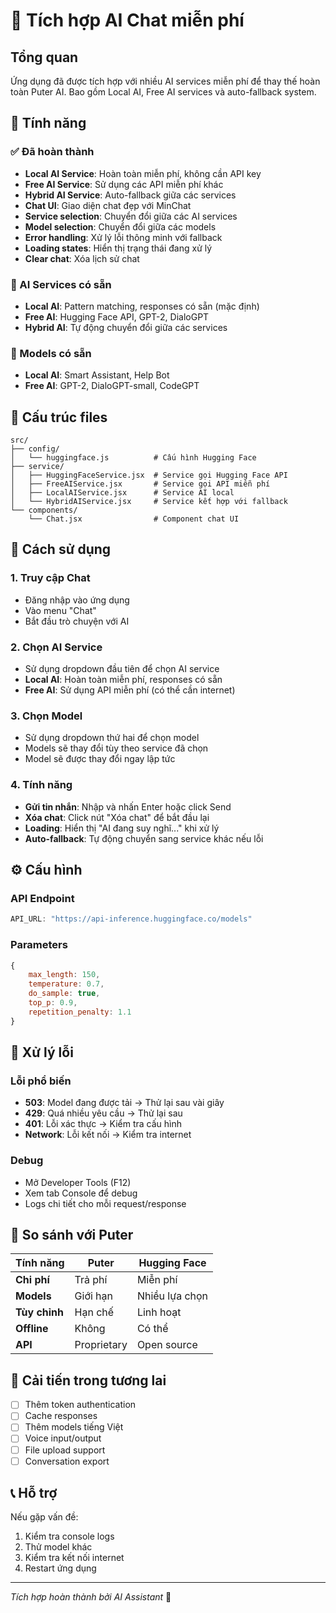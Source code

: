 # 🤖 Tích hợp AI Chat miễn phí

## Tổng quan
Ứng dụng đã được tích hợp với nhiều AI services miễn phí để thay thế hoàn toàn Puter AI. Bao gồm Local AI, Free AI services và auto-fallback system.

## 🚀 Tính năng

### ✅ Đã hoàn thành
- **Local AI Service**: Hoàn toàn miễn phí, không cần API key
- **Free AI Service**: Sử dụng các API miễn phí khác
- **Hybrid AI Service**: Auto-fallback giữa các services
- **Chat UI**: Giao diện chat đẹp với MinChat
- **Service selection**: Chuyển đổi giữa các AI services
- **Model selection**: Chuyển đổi giữa các models
- **Error handling**: Xử lý lỗi thông minh với fallback
- **Loading states**: Hiển thị trạng thái đang xử lý
- **Clear chat**: Xóa lịch sử chat

### 🎯 AI Services có sẵn
- **Local AI**: Pattern matching, responses có sẵn (mặc định)
- **Free AI**: Hugging Face API, GPT-2, DialoGPT
- **Hybrid AI**: Tự động chuyển đổi giữa các services

### 🎯 Models có sẵn
- **Local AI**: Smart Assistant, Help Bot
- **Free AI**: GPT-2, DialoGPT-small, CodeGPT

## 📁 Cấu trúc files

```
src/
├── config/
│   └── huggingface.js          # Cấu hình Hugging Face
├── service/
│   ├── HuggingFaceService.jsx  # Service gọi Hugging Face API
│   ├── FreeAIService.jsx       # Service gọi API miễn phí
│   ├── LocalAIService.jsx      # Service AI local
│   └── HybridAIService.jsx     # Service kết hợp với fallback
└── components/
    └── Chat.jsx                # Component chat UI
```

## 🔧 Cách sử dụng

### 1. Truy cập Chat
- Đăng nhập vào ứng dụng
- Vào menu "Chat" 
- Bắt đầu trò chuyện với AI

### 2. Chọn AI Service
- Sử dụng dropdown đầu tiên để chọn AI service
- **Local AI**: Hoàn toàn miễn phí, responses có sẵn
- **Free AI**: Sử dụng API miễn phí (có thể cần internet)

### 3. Chọn Model
- Sử dụng dropdown thứ hai để chọn model
- Models sẽ thay đổi tùy theo service đã chọn
- Model sẽ được thay đổi ngay lập tức

### 4. Tính năng
- **Gửi tin nhắn**: Nhập và nhấn Enter hoặc click Send
- **Xóa chat**: Click nút "Xóa chat" để bắt đầu lại
- **Loading**: Hiển thị "AI đang suy nghĩ..." khi xử lý
- **Auto-fallback**: Tự động chuyển sang service khác nếu lỗi

## ⚙️ Cấu hình

### API Endpoint
```javascript
API_URL: "https://api-inference.huggingface.co/models"
```

### Parameters
```javascript
{
    max_length: 150,
    temperature: 0.7,
    do_sample: true,
    top_p: 0.9,
    repetition_penalty: 1.1
}
```

## 🐛 Xử lý lỗi

### Lỗi phổ biến
- **503**: Model đang được tải → Thử lại sau vài giây
- **429**: Quá nhiều yêu cầu → Thử lại sau
- **401**: Lỗi xác thực → Kiểm tra cấu hình
- **Network**: Lỗi kết nối → Kiểm tra internet

### Debug
- Mở Developer Tools (F12)
- Xem tab Console để debug
- Logs chi tiết cho mỗi request/response

## 🔄 So sánh với Puter

| Tính năng | Puter | Hugging Face |
|-----------|-------|--------------|
| **Chi phí** | Trả phí | Miễn phí |
| **Models** | Giới hạn | Nhiều lựa chọn |
| **Tùy chỉnh** | Hạn chế | Linh hoạt |
| **Offline** | Không | Có thể |
| **API** | Proprietary | Open source |

## 🚀 Cải tiến trong tương lai

- [ ] Thêm token authentication
- [ ] Cache responses
- [ ] Thêm models tiếng Việt
- [ ] Voice input/output
- [ ] File upload support
- [ ] Conversation export

## 📞 Hỗ trợ

Nếu gặp vấn đề:
1. Kiểm tra console logs
2. Thử model khác
3. Kiểm tra kết nối internet
4. Restart ứng dụng

---
*Tích hợp hoàn thành bởi AI Assistant* 🤖
